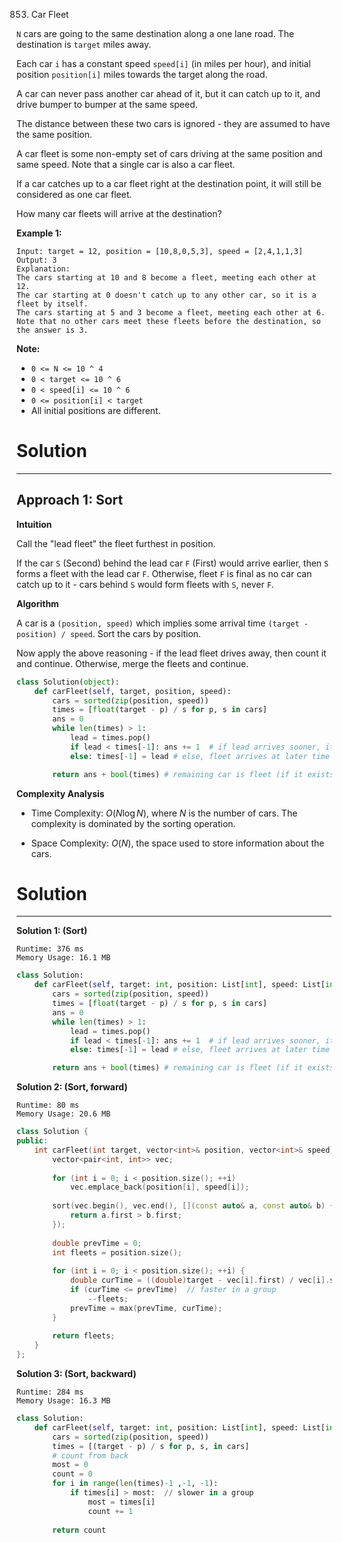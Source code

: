 853. Car Fleet

`N` cars are going to the same destination along a one lane road.  The destination is `target` miles away.

Each car `i` has a constant speed `speed[i]` (in miles per hour), and initial position `position[i]` miles towards the target along the road.

A car can never pass another car ahead of it, but it can catch up to it, and drive bumper to bumper at the same speed.

The distance between these two cars is ignored - they are assumed to have the same position.

A car fleet is some non-empty set of cars driving at the same position and same speed.  Note that a single car is also a car fleet.

If a car catches up to a car fleet right at the destination point, it will still be considered as one car fleet.


How many car fleets will arrive at the destination?

 

**Example 1:**
```
Input: target = 12, position = [10,8,0,5,3], speed = [2,4,1,1,3]
Output: 3
Explanation:
The cars starting at 10 and 8 become a fleet, meeting each other at 12.
The car starting at 0 doesn't catch up to any other car, so it is a fleet by itself.
The cars starting at 5 and 3 become a fleet, meeting each other at 6.
Note that no other cars meet these fleets before the destination, so the answer is 3.
```

**Note:**

* `0 <= N <= 10 ^ 4`
* `0 < target <= 10 ^ 6`
* `0 < speed[i] <= 10 ^ 6`
* `0 <= position[i] < target`
* All initial positions are different.

# Solution
---
## Approach 1: Sort
**Intuition**

Call the "lead fleet" the fleet furthest in position.

If the car `S` (Second) behind the lead car `F` (First) would arrive earlier, then `S` forms a fleet with the lead car `F`. Otherwise, fleet `F` is final as no car can catch up to it - cars behind `S` would form fleets with `S`, never `F`.

**Algorithm**

A car is a `(position, speed)` which implies some arrival time `(target - position) / speed`. Sort the cars by position.

Now apply the above reasoning - if the lead fleet drives away, then count it and continue. Otherwise, merge the fleets and continue.

```python
class Solution(object):
    def carFleet(self, target, position, speed):
        cars = sorted(zip(position, speed))
        times = [float(target - p) / s for p, s in cars]
        ans = 0
        while len(times) > 1:
            lead = times.pop()
            if lead < times[-1]: ans += 1  # if lead arrives sooner, it can't be caught
            else: times[-1] = lead # else, fleet arrives at later time 'lead'

        return ans + bool(times) # remaining car is fleet (if it exists)
```

**Complexity Analysis**

* Time Complexity: $O(N \log N)$, where $N$ is the number of cars. The complexity is dominated by the sorting operation.

* Space Complexity: $O(N)$, the space used to store information about the cars.

# Solution
---
**Solution 1: (Sort)**
```
Runtime: 376 ms
Memory Usage: 16.1 MB
```
```python
class Solution:
    def carFleet(self, target: int, position: List[int], speed: List[int]) -> int:
        cars = sorted(zip(position, speed))
        times = [float(target - p) / s for p, s in cars]
        ans = 0
        while len(times) > 1:
            lead = times.pop()
            if lead < times[-1]: ans += 1  # if lead arrives sooner, it can't be caught
            else: times[-1] = lead # else, fleet arrives at later time 'lead'

        return ans + bool(times) # remaining car is fleet (if it exists)
```

**Solution 2: (Sort, forward)**
```
Runtime: 80 ms
Memory Usage: 20.6 MB
```
```c++
class Solution {
public:
    int carFleet(int target, vector<int>& position, vector<int>& speed) {
        vector<pair<int, int>> vec;
        
        for (int i = 0; i < position.size(); ++i)
            vec.emplace_back(position[i], speed[i]);
        
        sort(vec.begin(), vec.end(), [](const auto& a, const auto& b) {
            return a.first > b.first;
        });
        
        double prevTime = 0;
        int fleets = position.size();
        
        for (int i = 0; i < position.size(); ++i) {
            double curTime = ((double)target - vec[i].first) / vec[i].second;
            if (curTime <= prevTime)  // faster in a group
                --fleets;
            prevTime = max(prevTime, curTime);
        }
        
        return fleets;
    }
};
```

**Solution 3: (Sort, backward)**

```
Runtime: 284 ms
Memory Usage: 16.3 MB
```
```python
class Solution:
    def carFleet(self, target: int, position: List[int], speed: List[int]) -> int:
        cars = sorted(zip(position, speed))
        times = [(target - p) / s for p, s, in cars]
        # count from back
        most = 0
        count = 0
        for i in range(len(times)-1 ,-1, -1):
            if times[i] > most:  // slower in a group
                most = times[i]
                count += 1
                
        return count
```
